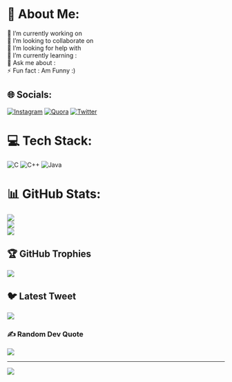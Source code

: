 # 💫 About Me:
🔭 I’m currently working on<br>👯 I’m looking to collaborate on<br>🤝 I’m looking for help with<br>🌱 I’m currently learning : <br>💬 Ask me about  :<br>⚡ Fun fact  : Am Funny :)


## 🌐 Socials:
[![Instagram](https://img.shields.io/badge/Instagram-%23E4405F.svg?logo=Instagram&logoColor=white)](https://instagram.com/satyjeet_220) [![Quora](https://img.shields.io/badge/Quora-%23B92B27.svg?logo=Quora&logoColor=white)](https://quora.com/profile/Skyy) [![Twitter](https://img.shields.io/badge/Twitter-%231DA1F2.svg?logo=Twitter&logoColor=white)](https://twitter.com/@Sky19309865) 

# 💻 Tech Stack:
![C](https://img.shields.io/badge/c-%2300599C.svg?style=plastic&logo=c&logoColor=white) ![C++](https://img.shields.io/badge/c++-%2300599C.svg?style=plastic&logo=c%2B%2B&logoColor=white) ![Java](https://img.shields.io/badge/java-%23ED8B00.svg?style=plastic&logo=java&logoColor=white)
# 📊 GitHub Stats:
![](https://github-readme-stats.vercel.app/api?username=Satyjeet007&theme=dark&hide_border=false&include_all_commits=false&count_private=false)<br/>
![](https://github-readme-streak-stats.herokuapp.com/?user=Satyjeet007&theme=dark&hide_border=false)<br/>
![](https://github-readme-stats.vercel.app/api/top-langs/?username=Satyjeet007&theme=dark&hide_border=false&include_all_commits=false&count_private=false&layout=compact)

## 🏆 GitHub Trophies
![](https://github-profile-trophy.vercel.app/?username=Satyjeet007&theme=radical&no-frame=false&no-bg=false&margin-w=4)

## 🐦 Latest Tweet
[![](https://gtce.itsvg.in/api?username=@Sky19309865)](https://github.com/VishwaGauravIn/github-twitter-card-embed)

### ✍️ Random Dev Quote
![](https://quotes-github-readme.vercel.app/api?type=horizontal&theme=tokyonight)

---
[![](https://visitcount.itsvg.in/api?id=Satyjeet007&icon=0&color=0)](https://visitcount.itsvg.in)

<!-- Proudly created with GPRM ( https://gprm.itsvg.in ) -->

